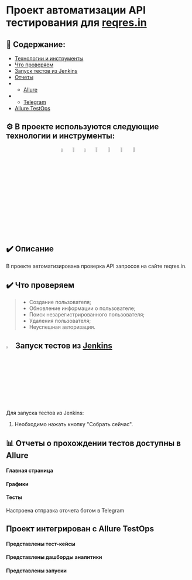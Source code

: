 # Проект автоматизации API тестирования для <a target="_blank" href="https://reqres.in/">reqres.in</a>

## :open_book: Содержание:
- [Технологии и инструменты](#gear-в-проекте-используются-следующие-технологии-и-инструменты)
- [Что проверяем](#heavy_check_mark-что-проверяем)
- [Запуск тестов из Jenkins](#-запуск-тестов-из-jenkins)
- [Отчеты](#bar_chart-отчеты-о-прохождении-тестов-доступны-в-allure)
- - [Allure](#-allure)
- - [Telegram](#-telegram)
- [Allure TestOps](#-проект-интегрирован-с-allure-testOps)

## :gear: В проекте используются следующие технологии и инструменты:
<p align="center">
<img width="5%" title="Python" src="https://github.com/Margolog/diplom_API/blob/master/resources/python.png">
<img width="6%" title="Pytest" src="https://github.com/Margolog/diplom_API/blob/master/resources/pytest.png">
<img width="5%" title="PyCharm" src="https://github.com/Margolog/diplom_API/blob/master/resources/pycharm.png">
<img width="6%" title="Jenkins" src="https://github.com/Margolog/diplom_API/blob/master/resources/jenkins.svg">
<img width="6%" title="Allure TestOps" src="https://github.com/Margolog/diplom_API/blob/master/resources/allure.svg">
<img width="6%" title="Telegram" src="https://github.com/Margolog/diplom_API/blob/master/resources/tg.svg">
<img width="6%" title="Selene" src="https://github.com/Margolog/diplom_API/blob/master/resources/selene.png">
</p>


## :heavy_check_mark: Описание
В проекте автоматизирована проверка API запросов на сайте reqres.in.

## :heavy_check_mark: Что проверяем

> - Создание пользователя;
> - Обновление информации о пользователе;
> - Поиск незарегистрированного пользователя;
> - Удаления пользователя;
> - Неуспешная авторизация.

## <img width="4%" title="Jenkins" src="img/logo/Jenkins.svg"> Запуск тестов из [Jenkins](https://jenkins.autotests.cloud/job/002-Margologu-API/)

Для запуска тестов из Jenkins:
1. Необходимо нажать кнопку "Собрать сейчас".



## :bar_chart: Отчеты о прохождении тестов доступны в Allure



#### Главная страница



#### Графики



#### Тесты





Настроена отправка оточета ботом в Telegram



## Проект интегрирован с Allure TestOps


#### Представлены тест-кейсы



#### Представлены дашборды аналитики



#### Представлены запуски



